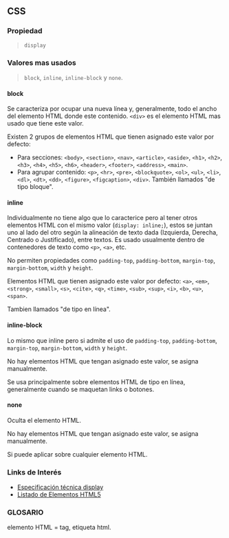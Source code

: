 ## CSS

### Propiedad
> `display`

### Valores mas usados
> `block`, `inline`, `inline-block` y `none`.

#### block
Se caracteriza por ocupar una nueva línea y, generalmente, todo el ancho del elemento HTML donde este contenido.
`<div>` es el elemento HTML mas usado que tiene este valor.

Existen 2 grupos de elementos HTML que tienen asignado este valor por defecto:
* Para secciones: 
  `<body>`, `<section>`, `<nav>`, `<article>`, `<aside>`, `<h1>`, `<h2>`, `<h3>`, `<h4>`, `<h5>`, `<h6>`, `<header>`, `<footer>`, `<address>`, `<main>`.
* Para agrupar contenido: 
  `<p>`, `<hr>`, `<pre>`, `<blockquote>`, `<ol>`, `<ul>`, `<li>`, `<dl>`, `<dt>`, `<dd>`, `<figure>`, `<figcaption>`, `<div>`.
También llamados "de tipo bloque".

#### inline
Individualmente no tiene algo que lo caracterice pero al tener otros elementos HTML con el mismo valor (`display: inline;`), estos se juntan uno al lado del otro según la alineación de texto dada (Izquierda, Derecha, Centrado o Justificado), entre textos. Es usado usualmente dentro de contenedores de texto como `<p>`, `<a>`, etc.

No permiten propiedades como `padding-top`, `padding-bottom`, `margin-top`, `margin-bottom`, `width` y `height`.

Elementos HTML que tienen asignado este valor por defecto:
`<a>`, `<em>`, `<strong>`, `<small>`, `<s>`, `<cite>`, `<q>`, `<time>`, `<sub>`, `<sup>`, `<i>`, `<b>`, `<u>`, `<span>`.

Tambien llamados "de tipo en línea".

#### inline-block
Lo mismo que inline pero si admite el uso de `padding-top`, `padding-bottom`, `margin-top`, `margin-bottom`, `width` y `height`.

No hay elementos HTML que tengan asignado este valor, se asigna manualmente.

Se usa principalmente sobre elementos HTML de tipo en línea, generalmente cuando se maquetan links o botones.

#### none
Oculta el elemento HTML.

No hay elementos HTML que tengan asignado este valor, se asigna manualmente.

Si puede aplicar sobre cualquier elemento HTML.

### Links de Interés
* [Especificación técnica display](https://developer.mozilla.org/en-US/docs/CSS/display)
* [Listado de Elementos HTML5](https://developer.mozilla.org/en/docs/Web/Guide/HTML/HTML5/HTML5_element_list)

### GLOSARIO
elemento HTML = tag, etiqueta html.